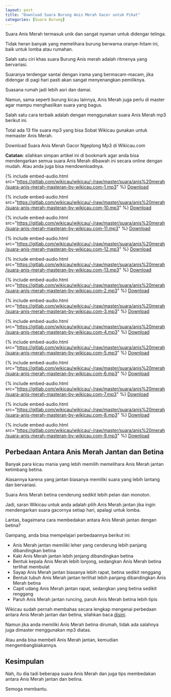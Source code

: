 ```yaml
---
layout: post
title: "Download Suara Burung Anis Merah Gacor untuk Pikat"
categories: [Suara Burung]
---
```


Suara Anis Merah termasuk unik dan sangat nyaman untuk didengar telinga.

Tidak heran banyak yang memelihara burung berwarna oranye-hitam ini, baik untuk lomba atau rumahan.

Salah satu ciri khas suara Burung Anis merah adalah ritmenya yang bervariasi.

Suaranya terdengar santai dengan irama yang bermacam-macam, jika didengar di pagi hari pasti akan sangat menyenangkan pemiliknya.

Suasana rumah jadi lebih asri dan damai.

Namun, sama seperti burung kicau lainnya, Anis Merah juga perlu di master agar mampu menghasilkan suara yang bagus.

Salah satu cara terbaik adalah dengan menggunakan suara Anis Merah mp3 berikut ini.

Total ada 13 file suara mp3 yang bisa Sobat Wikicau gunakan untuk memaster Anis Merah.

Download Suara Anis Merah Gacor Ngeplong Mp3 di Wikicau.com

**Catatan**: silahkan simpan artikel ini di bookmark agar anda bisa mendengarkan semua suara Anis Merah dibawah ini secara online dengan mudah. Atau anda juga bisa mendownloadnya.

{% include embed-audio.html src="https://gitlab.com/wikicau/wikicau/-/raw/master/suara/anis%20merah/suara-anis-merah-masteran-by-wikicau.com-1.mp3" %}
[Download](https://bit.ly/2WZYynB)

{% include embed-audio.html src="https://gitlab.com/wikicau/wikicau/-/raw/master/suara/anis%20merah/suara-anis-merah-masteran-by-wikicau.com-10.mp3" %}
[Download](https://bit.ly/2Y2oqM3)

{% include embed-audio.html src="https://gitlab.com/wikicau/wikicau/-/raw/master/suara/anis%20merah/suara-anis-merah-masteran-by-wikicau.com-11.mp3" %}
[Download](https://bit.ly/2WYq4wN)

{% include embed-audio.html src="https://gitlab.com/wikicau/wikicau/-/raw/master/suara/anis%20merah/suara-anis-merah-masteran-by-wikicau.com-12.mp3" %}
[Download](https://bit.ly/2FmB2GI)

{% include embed-audio.html src="https://gitlab.com/wikicau/wikicau/-/raw/master/suara/anis%20merah/suara-anis-merah-masteran-by-wikicau.com-13.mp3" %}
[Download](https://bit.ly/2Y4oLOf)

{% include embed-audio.html src="https://gitlab.com/wikicau/wikicau/-/raw/master/suara/anis%20merah/suara-anis-merah-masteran-by-wikicau.com-2.mp3" %}
[Download](https://bit.ly/2Y4oLOf)

{% include embed-audio.html src="https://gitlab.com/wikicau/wikicau/-/raw/master/suara/anis%20merah/suara-anis-merah-masteran-by-wikicau.com-3.mp3" %}
[Download](https://bit.ly/2Y5tkIa)

{% include embed-audio.html src="https://gitlab.com/wikicau/wikicau/-/raw/master/suara/anis%20merah/suara-anis-merah-masteran-by-wikicau.com-4.mp3" %}
[Download](https://bit.ly/2RBkxvr)

{% include embed-audio.html src="https://gitlab.com/wikicau/wikicau/-/raw/master/suara/anis%20merah/suara-anis-merah-masteran-by-wikicau.com-5.mp3" %}
[Download](https://bit.ly/2KuYUMx)

{% include embed-audio.html src="https://gitlab.com/wikicau/wikicau/-/raw/master/suara/anis%20merah/suara-anis-merah-masteran-by-wikicau.com-6.mp3" %}
[Download](https://bit.ly/2ZB7QTY)

{% include embed-audio.html src="https://gitlab.com/wikicau/wikicau/-/raw/master/suara/anis%20merah/suara-anis-merah-masteran-by-wikicau.com-7.mp3" %}
[Download](https://bit.ly/31OHMXi)

{% include embed-audio.html src="https://gitlab.com/wikicau/wikicau/-/raw/master/suara/anis%20merah/suara-anis-merah-masteran-by-wikicau.com-8.mp3" %}
[Download](https://bit.ly/2ZGrQEN)

{% include embed-audio.html src="https://gitlab.com/wikicau/wikicau/-/raw/master/suara/anis%20merah/suara-anis-merah-masteran-by-wikicau.com-9.mp3" %}
[Download](https://bit.ly/2WYagiK)

## Perbedaan Antara Anis Merah Jantan dan Betina

Banyak para kicau mania yang lebih memilih memelihara Anis Merah jantan ketimbang betina.

Alasannya karena yang jantan biasanya memiliki suara yang lebih lantang dan bervariasi.

Suara Anis Merah betina cenderung sedikit lebih pelan dan monoton.

Jadi, saran Wikicau untuk anda adalah pilih Anis Merah jantan jika ingin mendengarkan suara gacornya setiap hari, apalagi untuk lomba.

Lantas, bagaimana cara membedakan antara Anis Merah jantan dengan betina?

Gampang, anda bisa mempelajari perbedaannya berikut ini:

- Anis Merah jantan memiliki leher yang cenderung lebih panjang dibandingkan betina
- Kaki Anis Merah jantan lebih jenjang dibandingkan betina
- Bentuk kepala Anis Merah lebih lonjong, sedangkan Anis Merah betina terlihat membulat
- Sayap Anis Merah jantan biasanya lebih rapat, betina sedikit renggang
- Bentuk tubuh Anis Merah jantan terlihat lebih panjang dibandingkan Anis Merah betina
- Capit udang Anis Merah jantan rapat, sedangkan yang betina sedikit renggang
- Paruh Anis Merah jantan runcing, paruh Anis Merah betina lebih tipis

Wikicau sudah pernah membahas secara lengkap mengenai perbedaan antara Anis Merah jantan dan betina, silahkan baca [disini](https://wikicau.com/perbedaan-anis-merah-jantan-dan-betina/).

Namun jika anda memiliki Anis Merah betina dirumah, tidak ada salahnya juga dimaster menggunakan mp3 diatas.

Atau anda bisa membeli Anis Merah jantan, kemudian mengembangbiakannya.

## Kesimpulan

Nah, itu dia tadi beberapa suara Anis Merah dan juga tips membedakan antara Anis Merah jantan dan betina.

Semoga membantu.